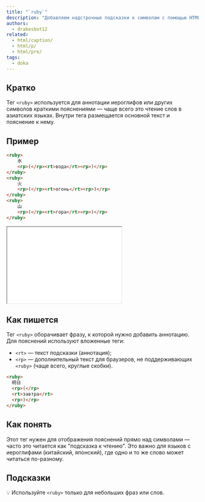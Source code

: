 ```yaml
---
title: "`ruby`"
description: "Добавляем надстрочные подсказки к символам с помощью HTML"
authors:
  - drakesbot12
related:
  - html/caption/
  - html/p/ 
  - html/pre/
tags:
  - doka
---
```


## Кратко

Тег `<ruby>` используется для аннотации иероглифов или других символов краткими пояснениями — чаще всего это чтение слов в азиатских языках. Внутри тега размещается основной текст и пояснение к нему.

## Пример


```html
<ruby>
    水
    <rp>(</rp><rt>вода</rt><rp>)</rp>
</ruby>
<ruby>
    火
    <rp>(</rp><rt>огонь</rt><rp>)</rp>
</ruby>
<ruby>
    山
    <rp>(</rp><rt>гора</rt><rp>)</rp>
</ruby>
```

<iframe title="Пример использования тега ruby" src="demos/basic/" height="200"></iframe>

## Как пишется

Тег `<ruby>` оборачивает фразу, к которой нужно добавить аннотацию. Для пояснений используют вложенные теги:

- `<rt>` — текст подсказки (аннотация);
- `<rp>` — дополнительный текст для браузеров, не поддерживающих `<ruby>` (чаще всего, круглые скобки).

```html
<ruby>
  明日
  <rp>(</rp>
  <rt>завтра</rt>
  <rp>)</rp>
</ruby>
```

## Как понять
Этот тег нужен для отображения пояснений прямо над символами — часто это читается как "подсказка к чтению". Это важно для языков с иероглифами (китайский, японский), где одно и то же слово может читаться по-разному.


## Подсказки

💡 Используйте `<ruby>` только для небольших фраз или слов.